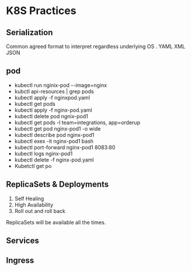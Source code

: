 # K8S Practices

## Serialization
Common agreed format to interpret regardless underlying OS . 
YAML
XML
JSON

## pod

-  kubectl run nginix-pod --image=nginx
- kubctl api-resources | grep pods
- kubectl apply -f nginxpod.yaml
- kubectl get pods
- kubectl apply -f nginx-pod.yaml
- kubectl delete pod ngnix-pod1
- kubectl get pods -l team=integrations, app=orderup
- kubectl get pod nginx-pod1 -o wide
- kubectl describe pod nginx-pod1
- kubectl exex -it nginx-pod1 bash 
- kubectl port-forward nginx-pod1 8083:80
- kubectl logs nginx-pod1
- kubectl delete -f nginx-pod.yaml
- Kubetctl get po

## ReplicaSets & Deployments
1. Self Healing
2. High Availability
3. Roll out and roll back

ReplicaSets will be available all the times. 

## Services


## Ingress


